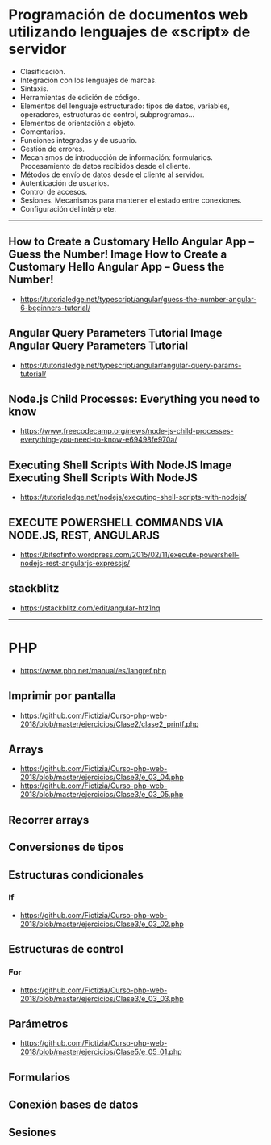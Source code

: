 # Programación de documentos web utilizando lenguajes de «script» de servidor
- Clasificación.
- Integración con los lenguajes de marcas.
- Sintaxis.
- Herramientas de edición de código.
- Elementos del lenguaje estructurado: tipos de datos, variables, operadores, estructuras de control, subprogramas…
- Elementos de orientación a objeto.
- Comentarios.
- Funciones integradas y de usuario.
- Gestión de errores.
- Mecanismos de introducción de información: formularios. Procesamiento de datos recibidos desde el cliente.
- Métodos de envío de datos desde el cliente al servidor.
- Autenticación de usuarios.
- Control de accesos.
- Sesiones. Mecanismos para mantener el estado entre conexiones.
- Configuración del intérprete.

----------------------

## How to Create a Customary Hello Angular App – Guess the Number! Image How to Create a Customary Hello Angular App – Guess the Number!
* https://tutorialedge.net/typescript/angular/guess-the-number-angular-6-beginners-tutorial/

## Angular Query Parameters Tutorial Image Angular Query Parameters Tutorial
* https://tutorialedge.net/typescript/angular/angular-query-params-tutorial/

## Node.js Child Processes: Everything you need to know
* https://www.freecodecamp.org/news/node-js-child-processes-everything-you-need-to-know-e69498fe970a/

## Executing Shell Scripts With NodeJS Image Executing Shell Scripts With NodeJS
* https://tutorialedge.net/nodejs/executing-shell-scripts-with-nodejs/

## EXECUTE POWERSHELL COMMANDS VIA NODE.JS, REST, ANGULARJS
* https://bitsofinfo.wordpress.com/2015/02/11/execute-powershell-nodejs-rest-angularjs-expressjs/

## stackblitz
* https://stackblitz.com/edit/angular-htz1nq

----------------------

# PHP
* https://www.php.net/manual/es/langref.php
## Imprimir por pantalla
* https://github.com/Fictizia/Curso-php-web-2018/blob/master/ejercicios/Clase2/clase2_printf.php
## Arrays
* https://github.com/Fictizia/Curso-php-web-2018/blob/master/ejercicios/Clase3/e_03_04.php
* https://github.com/Fictizia/Curso-php-web-2018/blob/master/ejercicios/Clase3/e_03_05.php
## Recorrer arrays
## Conversiones de tipos
## Estructuras condicionales
### If
* https://github.com/Fictizia/Curso-php-web-2018/blob/master/ejercicios/Clase3/e_03_02.php
## Estructuras de control
### For
* https://github.com/Fictizia/Curso-php-web-2018/blob/master/ejercicios/Clase3/e_03_03.php
## Parámetros
* https://github.com/Fictizia/Curso-php-web-2018/blob/master/ejercicios/Clase5/e_05_01.php
## Formularios
## Conexión bases de datos
## Sesiones
